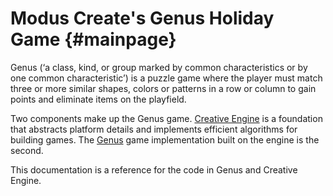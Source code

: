
Modus Create's Genus Holiday Game {#mainpage}
=============

Genus (‘a class, kind, or group marked by common characteristics or by one common characteristic’) is a puzzle game where the player must match three or more similar shapes, colors or patterns in a row or column to gain points and eliminate items on the playfield.

Two components make up the Genus game. [Creative Engine](https://github.com/ModusCreateOrg/creative-engine) is a foundation that abstracts platform details and implements efficient algorithms for building games. The [Genus](https://github.com/ModusCreateOrg/genus) game implementation built on the engine is the second.

This documentation is a reference for the code in Genus and Creative Engine.


